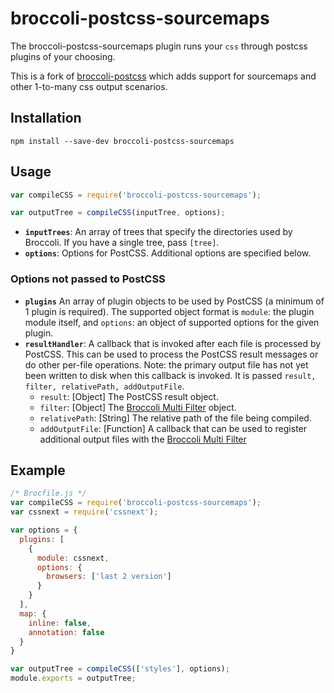 # broccoli-postcss-sourcemaps

The broccoli-postcss-sourcemaps plugin runs your `css` through postcss plugins of your choosing.

This is a fork of [broccoli-postcss](https://github.com/jeffjewiss/broccoli-postcss)
which adds support for sourcemaps and other 1-to-many css output scenarios.

## Installation

```shell
npm install --save-dev broccoli-postcss-sourcemaps
```

## Usage

```javascript
var compileCSS = require('broccoli-postcss-sourcemaps');

var outputTree = compileCSS(inputTree, options);
```

- **`inputTrees`**: An array of trees that specify the directories used by Broccoli. If you have a single tree, pass `[tree]`.
- **`options`**: Options for PostCSS. Additional options are specified
   below.


### Options not passed to PostCSS

- **`plugins`** An array of plugin objects to be used by PostCSS (a minimum of 1 plugin is required). The supported object format is `module`: the plugin module itself, and `options`: an object of supported options for the given plugin.
- **`resultHandler`**: A callback that is invoked after each file is
  processed by PostCSS. This can be used to process the PostCSS
  result messages or do other per-file operations. Note: the primary output
  file has not yet been written to disk when this callback is invoked.
  It is passed `result, filter, relativePath, addOutputFile`.
  - `result`: [Object] The PostCSS result object.
  - `filter`: [Object] The [Broccoli Multi Filter][multifilter] object.
  - `relativePath`: [String] The relative path of the file being compiled.
  - `addOutputFile`: [Function] A callback that can be used to register
    additional output files with the [Broccoli Multi Filter][multifilter]

## Example

```javascript
/* Brocfile.js */
var compileCSS = require('broccoli-postcss-sourcemaps');
var cssnext = require('cssnext');

var options = {
  plugins: [
    {
      module: cssnext,
      options: {
        browsers: ['last 2 version']
      }
    }
  ],
  map: {
    inline: false,
    annotation: false
  }
}

var outputTree = compileCSS(['styles'], options);
module.exports = outputTree;
```

[multifilter]: https://www.npmjs.com/package/broccoli-multi-filter

